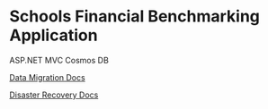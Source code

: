 # Schools Financial Benchmarking Application

ASP.NET MVC
Cosmos DB

[Data Migration Docs](data-migration.md)

[Disaster Recovery Docs](disaster-recovery.md)